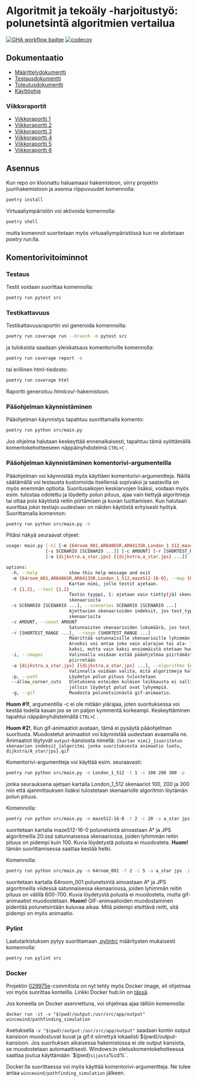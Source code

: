 # Algoritmit ja tekoäly -harjoitustyö: polunetsintä algoritmien vertailua
[![GHA workflow badge](https://github.com/Wincewind/tiralabra/workflows/CI/badge.svg)](https://github.com/Wincewind/tiralabra/actions/workflows/main.yml)
[![codecov](https://codecov.io/gh/Wincewind/tiralabra/graph/badge.svg?token=TGY0XJ0UZM)](https://codecov.io/gh/Wincewind/tiralabra)

## Dokumentaatio
- [Määrittelydokumentti](dokumentaatio/Määrittelydokumentti.md)
- [Testausdokumentti](dokumentaatio/Testausdokumentti.md)
- [Toteutusdokumentti](dokumentaatio/Toteutusdokumentti.md)
- [Käyttöohje](README.md#p%C3%A4%C3%A4ohjelman-k%C3%A4ynnist%C3%A4minen)

### Viikkoraportit
- [Viikkoraportti 1](dokumentaatio/viikkoraportit/viikkoraportti_1.md)
- [Viikkoraportti 2](dokumentaatio/viikkoraportit/viikkoraportti_2.md)
- [Viikkoraportti 3](dokumentaatio/viikkoraportit/viikkoraportti_3.md)
- [Viikkoraportti 4](dokumentaatio/viikkoraportit/viikkoraportti_4.md)
- [Viikkoraportti 5](dokumentaatio/viikkoraportit/viikkoraportti_5.md)
- [Viikkoraportti 6](dokumentaatio/viikkoraportit/viikkoraportti_6.md)

## Asennus
Kun repo on kloonattu haluamaasi hakemistoon, siirry projektin juurihakemistoon ja asenna riippuvuudet komennolla:
```bash
poetry install
```
Virtuaaliympäristön voi aktivoida komennolla:
```bash
poetry shell
```
mutta komennot suoritetaan myös virtuaaliympäristössä kun ne aloitetaan _poetry run_:lla.

## Komentorivitoiminnot

### Testaus
Testit voidaan suorittaa komennolla:
```bash
poetry run pytest src
```

### Testikattavuus
Testikattavuusraportin voi generoida komennoilla:
```bash
poetry run coverage run --branch -m pytest src
```
ja tuloksista saadaan yleiskatsaus komentoriville komennolla:
```bash
poetry run coverage report -m
```
tai erillinen html-tiedosto:
```bash
poetry run coverage html
```
Raportti generoituu _htmlcov/_-hakemistoon.

### Pääohjelman käynnistäminen
Pääohjelman käynnistys tapahtuu suorittamalla komento:

```bash
poetry run python src/main.py
```
Jos ohjelma halutaan keskeyttää ennenaikaisesti, tapahtuu tämä syöttämällä komentokehotteeseen näppäinyhdistelmä `CTRL+C` .

### Pääohjelman käynnistäminen komentorivi-argumenteilla
Pääohjelman voi käynnistää myös käyttäen komentorivi-argumentteja. Näillä säätämällä voi testausta kustomoida itsellensä sopivaksi ja saatavilla on myös enemmän optioita. Suoritusaikojen keskiarvojen lisäksi, voidaan myös esim. tulostaa odotettu ja löydetty polun pituus, ajaa vain tiettyjä algoritmeja tai ottaa pois käytöstä reitin piirtämisen ja kuvan tuottamisen. Kun halutaan suorittaa jokin testiajo uudestaan on näiden käytöstä erityisesti hyötyä. Suorittamalla komennon:
```bash
poetry run python src/main.py -h
```
Pitäisi näkyä seuraavat ohjeet:
```bash
usage: main.py [-h] [-m {64room_001,AR0406SR,AR0413SR,London_1_512,maze512-16-0}] [-t {1,2}]
               [-s SCENARIO [SCENARIO ...]] [-c AMOUNT] [-r [SHORTEST_RANGE ...]] [-i]
               [-a {dijkstra,a_star,jps} [{dijkstra,a_star,jps} ...]] [-p] [--allow_corner_cuts] [-g]

options:
  -h, --help            show this help message and exit
  -m {64room_001,AR0406SR,AR0413SR,London_1_512,maze512-16-0}, --map {64room_001,AR0406SR,AR0413SR,London_1_512,maze512-16-0}
                        Kartan nimi, jolle testit ajetaan.
  -t {1,2}, --test {1,2}
                        Testin tyyppi, 1: ajetaan vain tietty(jä) skenaario(ita), 2: ajetaan x määrä satunnaisia
                        skenaarioita
  -s SCENARIO [SCENARIO ...], --scenarios SCENARIO [SCENARIO ...]
                        Ajettavien skenaarioiden indeksit, jos test_type=1. Huom. eri kartoilla on eri määrä ajettavia
                        skenaarioita
  -c AMOUNT, --count AMOUNT
                        Satunnaisten skenaarioiden lukumäärä, jos test_type=2
  -r [SHORTEST_RANGE ...], --range [SHORTEST_RANGE ...]
                        Määrittää satunnaisille skenaarioille lyhimmän polun ala- ja/tai ylärajan, jos test_type=2.
                        Arvoksi voi antaa joko vain alarajan tai ala- ja ylärajan. Arvoja voi syöttää enemmän kuin
                        kaksi, mutta vain kaksi ensimmäistä otetaan huomioon.
  -i, --images          Valinnalla voidaan estää pääohjelmaa piirtämästä kuvia algoritmien testeistä. Oletuksena kuvat
                        piirretään
  -a {dijkstra,a_star,jps} [{dijkstra,a_star,jps} ...], --algorithms {dijkstra,a_star,jps} [{dijkstra,a_star,jps} ...]
                        Valinnalla voidaan valita, mitä algoritmeja halutaan testata
  -p, --path            Löydetyn polun pituus tulostetaan
  --allow_corner_cuts   Oletuksena esteiden kulmien leikkausta ei sallita. Tällä argumentilla voidaan se mahdollistaa,
                        jolloin löydetyt polut ovat lyhyempiä.
  -g, --gif             Muodosta polunetsinnästä gif-animaatio.
```
**Huom #1!**, argumentilla -c ei ole mitään ylärajaa, joten suorituksessa voi kestää todella kauan jos se on paljon kymmentä korkeampi. Keskeyttäminen tapahtui näppäinyhdistelmällä `CTRL+C` .

**Huom #2!**, Kun gif-animaatiot avataan, tämä ei pysäytä pääohjelman suoritusta. Muodostetut animaatiot voi käynnistää uudestaan avaamalla ne. Animaatiot löytyvät `output`-kansiosta nimellä:
`{kartan nimi}_{suoritetun skenaarion indeksi}_{algoritmi jonka suorituksesta animaatio luotu, dijkstra/A_star/jps}.gif`

Komentorivi-argumentteja voi käyttää esim. seuraavasti:
```bash
poetry run python src/main.py -m London_1_512 -t 1 -s 100 200 300 -p
```
jonka seurauksena ajetaan kartalla London_1_512 skenaariot 100, 200 ja 300 niin että ajanmittauksen lisäksi tulostetaan skenaariolle algoritmin löytämän polun pituus.

Komennolla:
```bash
poetry run python src/main.py -m maze512-16-0 -t 2 -c 20 -a a_star jps -i -r 100
```
suoritetaan kartalla maze512-16-0 polunetsintä ainoastaan A* ja JPS algoritmeilla 20:ssä satunnaisessa skenaariossa, joiden lyhimmän reitin pituus on pidempi kuin 100. Kuvia löydetystä polusta ei muodosteta. **Huom!** tämän suorittamisessa saattaa kestää hetki.

Komennolla:
```bash
poetry run python src/main.py -m 64room_001 -t 2 -c 5 -a a_star jps -i -g -r 600 700
```
suoritetaan kartalla 64room_001 polunetsintä ainoastaan A* ja JPS algoritmeilla viidessä satunnaisessa skenaariossa, joiden lyhimmän reitin pituus on välillä 600-700. Kuvia löydetystä polusta ei muodosteta, mutta gif-animaatiot muodostetaan. **Huom!** GIF-animaatioiden muodostaminen pidentää polunetsintään kuluvaa aikaa. Mitä pidempi etsittävä reitti, sitä pidempi on myös animaatio. 

### Pylint

Laatutarkistuksen pytyy suorittamaan [.pylintrc](.pylintrc) määritysten mukaisesti komennolla:

```bash
poetry run pylint src
```

### Docker

Projektin 
[029975e](https://github.com/Wincewind/tiralabra/tree/029975ea7b1771d44a26963eaa35b5a22636d7a0)-commitista on nyt tehty myös Docker image, eli ohjelmaa voi myös suorittaa konteilla. Linkki Docker hub:iin on [tässä](https://hub.docker.com/r/wincewind/pathfinding_simulation).

Jos koneella on Docker asennettuna, voi ohjelmaa ajaa tällöin komennolla:
```
docker run -it -v "$(pwd)/output:/usr/src/app/output" wincewind/pathfinding_simulation
```
Asetuksella `-v "$(pwd)/output:/usr/src/app/output"` saadaan kontin output kansioon muodostuvat kuvat ja gif:it siirrettyä lokaalisti $(pwd)/output-kansioon. Jos suorituksen aikaisessa hakemistossa ei ole output kansiota, se muodostetaan automaattisesti. Windows:in oletuskomentokehotteessa saattaa joutua käyttämään `$(pwd)` sijasta `%cd%`.

Docker:lla suorittaessa voi myös käyttää komentorivi-argumentteja. Ne tulee antaa `wincewind/pathfinding_simulation` jälkeen.
